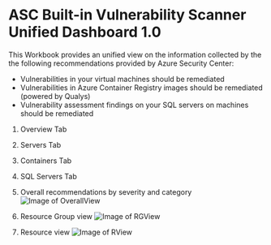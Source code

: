 # ASC Built-in Vulnerability Scanner Unified Dashboard 1.0
This Workbook provides an unified view on the information collected by the the following recommendations provided by Azure Security Center:
- Vulnerabilities in your virtual machines should be remediated
- Vulnerabilities in Azure Container Registry images should be remediated (powered by Qualys)
- Vulnerability assessment findings on your SQL servers on machines should be remediated
1. Overview Tab
2. Servers Tab
3. Containers Tab
4. SQL Servers Tab

1. Overall recommendations by severity and category
![Image of OverallView](https://github.com/carlosfar/public/blob/master/Azure%20Security%20Center/ASCQualysWorkbook/Screenshot_Overview.png?raw=true)
2. Resource Group view
![Image of RGView](https://github.com/carlosfar/public/blob/master/Azure%20Security%20Center/ASCQualysWorkbook/Screenshot_RGView.png?raw=true)
3. Resource view
![Image of RView](https://github.com/carlosfar/public/blob/master/Azure%20Security%20Center/ASCQualysWorkbook/Screenshot_RView.png?raw=true)
